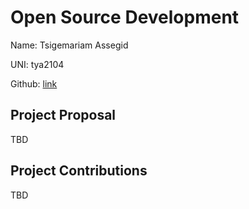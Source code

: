 # Open Source Development

Name: Tsigemariam Assegid

UNI: tya2104

Github: [link](https://github.com/tsigemariam-assegid)


## Project Proposal
TBD

## Project Contributions
TBD
